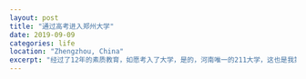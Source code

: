 ```yaml
---
layout: post
title: "通过高考进入郑州大学"
date: 2019-09-09
categories: life
location: "Zhengzhou, China"
excerpt: "经过了12年的素质教育，如愿考入了大学，是的，河南唯一的211大学，这也是我第一次来郑州，和爸妈一起"
---
```

